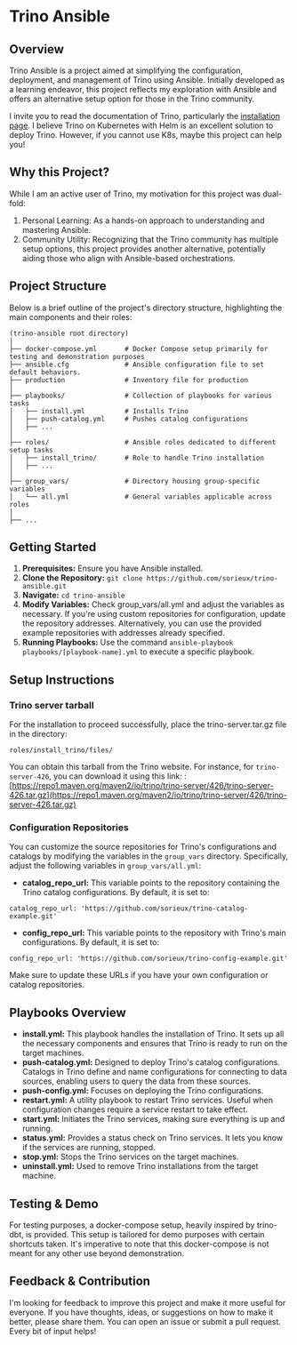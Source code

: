 # Trino Ansible

## Overview

Trino Ansible is a project aimed at simplifying the configuration, deployment, and management of Trino using Ansible.
Initially developed as a learning endeavor, this project reflects my exploration with Ansible and offers an alternative setup option for those in the Trino community.

I invite you to read the documentation of Trino, particularly the [installation page](https://trino.io/docs/current/installation.html).
I believe Trino on Kubernetes with Helm is an excellent solution to deploy Trino. However, if you cannot use K8s, maybe this project can help you!

## Why this Project?

While I am an active user of Trino, my motivation for this project was dual-fold:

1. Personal Learning: As a hands-on approach to understanding and mastering Ansible.
1. Community Utility: Recognizing that the Trino community has multiple setup options, this project provides another alternative, potentially aiding those who align with Ansible-based orchestrations.

## Project Structure

Below is a brief outline of the project's directory structure, highlighting the main components and their roles:

```
(trino-ansible root directory)
│
├── docker-compose.yml       # Docker Compose setup primarily for testing and demonstration purposes
├── ansible.cfg              # Ansible configuration file to set default behaviors.
├── production               # Inventory file for production
│
├── playbooks/               # Collection of playbooks for various tasks
│   ├── install.yml          # Installs Trino
│   ├── push-catalog.yml     # Pushes catalog configurations
│   ├── ...                 
│
├── roles/                   # Ansible roles dedicated to different setup tasks
│   ├── install_trino/       # Role to handle Trino installation
│   ├── ...                 
│
├── group_vars/              # Directory housing group-specific variables
│   └── all.yml              # General variables applicable across roles
│
├── ...                      

```

## Getting Started

1. **Prerequisites:** Ensure you have Ansible installed.
1. **Clone the Repository:** `git clone https://github.com/sorieux/trino-ansible.git`
1. **Navigate:** `cd trino-ansible`
1. **Modify Variables:** Check group_vars/all.yml and adjust the variables as necessary. If you're using custom repositories for configuration, update the repository addresses. Alternatively, you can use the provided example repositories with addresses already specified.
1. **Running Playbooks:** Use the command `ansible-playbook playbooks/[playbook-name].yml` to execute a specific playbook.

## Setup Instructions

### Trino server tarball

For the installation to proceed successfully, place the trino-server.tar.gz file in the directory:

```
roles/install_trino/files/
```

You can obtain this tarball from the Trino website. For instance, for `trino-server-426`, you can download it using this link:  : [https://repo1.maven.org/maven2/io/trino/trino-server/426/trino-server-426.tar.gz](https://repo1.maven.org/maven2/io/trino/trino-server/426/trino-server-426.tar.gz)

### Configuration Repositories

You can customize the source repositories for Trino's configurations and catalogs by modifying the variables in the `group_vars` directory. Specifically, adjust the following variables in `group_vars/all.yml`:

* **catalog_repo_url:** This variable points to the repository containing the Trino catalog configurations. By default, it is set to:
```
catalog_repo_url: 'https://github.com/sorieux/trino-catalog-example.git'
```
* **config_repo_url:** This variable points to the repository with Trino's main configurations. By default, it is set to:
```
config_repo_url: 'https://github.com/sorieux/trino-config-example.git'
```

Make sure to update these URLs if you have your own configuration or catalog repositories.



## Playbooks Overview

* **install.yml:** This playbook handles the installation of Trino. It sets up all the necessary components and ensures that Trino is ready to run on the target machines.
* **push-catalog.yml:** Designed to deploy Trino's catalog configurations. Catalogs in Trino define and name configurations for connecting to data sources, enabling users to query the data from these sources.
* **push-config.yml:** Focuses on deploying the Trino configurations.
* **restart.yml:** A utility playbook to restart Trino services. Useful when configuration changes require a service restart to take effect.
* **start.yml:** Initiates the Trino services, making sure everything is up and running.
* **status.yml:** Provides a status check on Trino services. It lets you know if the services are running, stopped.
* **stop.yml:** Stops the Trino services on the target machines.
* **uninstall.yml:** Used to remove Trino installations from the target machine.

## Testing & Demo

For testing purposes, a docker-compose setup, heavily inspired by trino-dbt, is provided. 
This setup is tailored for demo purposes with certain shortcuts taken. 
It's imperative to note that this docker-compose is not meant for any other use beyond demonstration.

## Feedback & Contribution

I'm looking for feedback to improve this project and make it more useful for everyone. 
If you have thoughts, ideas, or suggestions on how to make it better, please share them. 
You can open an issue or submit a pull request. Every bit of input helps!


